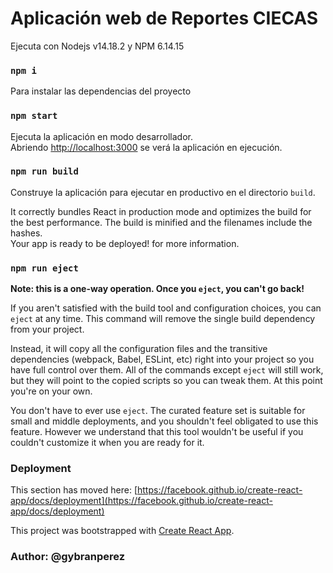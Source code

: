 # Aplicación web de Reportes CIECAS

Ejecuta con Nodejs v14.18.2 y NPM 6.14.15

### `npm i`
Para instalar las dependencias del proyecto

### `npm start`
Ejecuta la aplicación en modo desarrollador.\
Abriendo [http://localhost:3000](http://localhost:3000) se verá la aplicación en ejecución.


### `npm run build`
Construye la aplicación para ejecutar en productivo en el directorio `build`.

It correctly bundles React in production mode and optimizes the build for the best performance. The build is minified and the filenames include the hashes.\
Your app is ready to be deployed!
for more information.

### `npm run eject`
**Note: this is a one-way operation. Once you `eject`, you can't go back!**

If you aren't satisfied with the build tool and configuration choices, you can `eject` at any time. This command will remove the single build dependency from your project.

Instead, it will copy all the configuration files and the transitive dependencies (webpack, Babel, ESLint, etc) right into your project so you have full control over them. All of the commands except `eject` will still work, but they will point to the copied scripts so you can tweak them. At this point you're on your own.

You don't have to ever use `eject`. The curated feature set is suitable for small and middle deployments, and you shouldn't feel obligated to use this feature. However we understand that this tool wouldn't be useful if you couldn't customize it when you are ready for it.

### Deployment
This section has moved here: [https://facebook.github.io/create-react-app/docs/deployment](https://facebook.github.io/create-react-app/docs/deployment)

This project was bootstrapped with [Create React App](https://github.com/facebook/create-react-app).

### Author: @gybranperez
